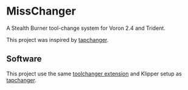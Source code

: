 # MissChanger
A Stealth Burner tool-change system for Voron 2.4 and Trident.

This project was inspired by [tapchanger](https://github.com/viesturz/tapchanger/).

## Software
This project use the same [toolchanger extension](https://github.com/viesturz/klipper-toolchanger/) and Klipper setup as [tapchanger](https://github.com/viesturz/tapchanger/).
